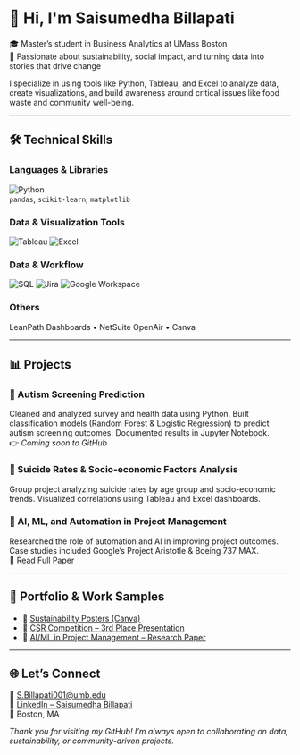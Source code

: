 # 👋 Hi, I'm Saisumedha Billapati

🎓 Master’s student in Business Analytics at UMass Boston  
🌱 Passionate about sustainability, social impact, and turning data into stories that drive change

I specialize in using tools like Python, Tableau, and Excel to analyze data, create visualizations, and build awareness around critical issues like food waste and community well-being.

---

## 🛠 Technical Skills

### Languages & Libraries  
![Python](https://img.shields.io/badge/Python-3776AB?style=for-the-badge&logo=python&logoColor=white)  
`pandas`, `scikit-learn`, `matplotlib`

### Data & Visualization Tools  
![Tableau](https://img.shields.io/badge/Tableau-E97627?style=for-the-badge&logo=tableau&logoColor=white)
![Excel](https://img.shields.io/badge/Excel-217346?style=for-the-badge&logo=microsoft-excel&logoColor=white)

### Data & Workflow  
![SQL](https://img.shields.io/badge/SQL-005C84?style=for-the-badge&logo=mysql&logoColor=white)
![Jira](https://img.shields.io/badge/JIRA-0052CC?style=for-the-badge&logo=jira&logoColor=white)
![Google Workspace](https://img.shields.io/badge/Google%20Workspace-4285F4?style=for-the-badge&logo=google&logoColor=white)

### Others  
LeanPath Dashboards • NetSuite OpenAir • Canva

---

## 📊 Projects

### 🔹 Autism Screening Prediction  
Cleaned and analyzed survey and health data using Python. Built classification models (Random Forest & Logistic Regression) to predict autism screening outcomes. Documented results in Jupyter Notebook.  
👉 _Coming soon to GitHub_

### 🔹 Suicide Rates & Socio-economic Factors Analysis  
Group project analyzing suicide rates by age group and socio-economic trends. Visualized correlations using Tableau and Excel dashboards.

### 🔹 AI, ML, and Automation in Project Management  
Researched the role of automation and AI in improving project outcomes. Case studies included Google’s Project Aristotle & Boeing 737 MAX.  
📄 [Read Full Paper](https://drive.google.com/file/d/1ZcriocDB1w7NWxhHwLmSydy_UFkiEsvL/view)

---

## 📁 Portfolio & Work Samples

- 🎨 [Sustainability Posters (Canva)](https://drive.google.com/drive/folders/1ZcriocDB1w7NWxhHwLmSydy_UFkiEsvL?usp=drive_link)
- 🥉 [CSR Competition – 3rd Place Presentation](https://www.canva.com/design/DAGW2oRhUtI/3ymIbSSClm4H-vfKZDQJRQ/edit)
- 📝 [AI/ML in Project Management – Research Paper](https://drive.google.com/file/d/1aXwwtrHZGJNSPian4hDHDkl23uBDbdmG/view
)

---

## 🌐 Let’s Connect

📧 S.Billapati001@umb.edu  
🔗 [LinkedIn – Saisumedha Billapati](https://www.linkedin.com/in/sumedha-billapati-4765201a0/)  
📍 Boston, MA



*Thank you for visiting my GitHub! I’m always open to collaborating on data, sustainability, or community-driven projects.*

